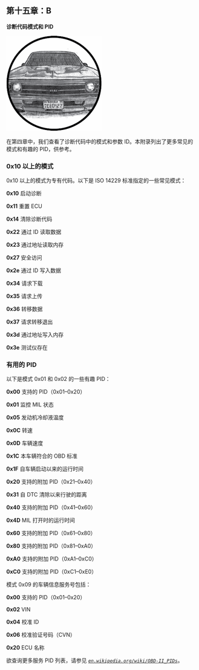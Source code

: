 ## 第十五章：B

**诊断代码模式和 PID**

![image](img/common-01.jpg)

在第四章中，我们查看了诊断代码中的模式和参数 ID。本附录列出了更多常见的模式和有趣的 PID，供参考。

### 0x10 以上的模式

0x10 以上的模式为专有代码。以下是 ISO 14229 标准指定的一些常见模式：

**0x10** 启动诊断

**0x11** 重置 ECU

**0x14** 清除诊断代码

**0x22** 通过 ID 读取数据

**0x23** 通过地址读取内存

**0x27** 安全访问

**0x2e** 通过 ID 写入数据

**0x34** 请求下载

**0x35** 请求上传

**0x36** 转移数据

**0x37** 请求转移退出

**0x3d** 通过地址写入内存

**0x3e** 测试仪存在

### 有用的 PID

以下是模式 0x01 和 0x02 的一些有趣 PID：

**0x00** 支持的 PID（0x01–0x20）

**0x01** 监控 MIL 状态

**0x05** 发动机冷却液温度

**0x0C** 转速

**0x0D** 车辆速度

**0x1C** 本车辆符合的 OBD 标准

**0x1F** 自车辆启动以来的运行时间

**0x20** 支持的附加 PID（0x21–0x40）

**0x31** 自 DTC 清除以来行驶的距离

**0x40** 支持的附加 PID（0x41–0x60）

**0x4D** MIL 打开时的运行时间

**0x60** 支持的附加 PID（0x61–0x80）

**0x80** 支持的附加 PID（0x81–0xA0）

**0xA0** 支持的附加 PID（0xA1–0xC0）

**0xC0** 支持的附加 PID（0xC1–0xE0）

模式 0x09 的车辆信息服务号包括：

**0x00** 支持的 PID（0x01–0x20）

**0x02** VIN

**0x04** 校准 ID

**0x06** 校准验证号码（CVN）

**0x20** ECU 名称

欲查询更多服务 PID 列表，请参见 *[`en.wikipedia.org/wiki/OBD-II_PIDs`](http://en.wikipedia.org/wiki/OBD-II_PIDs)*。
